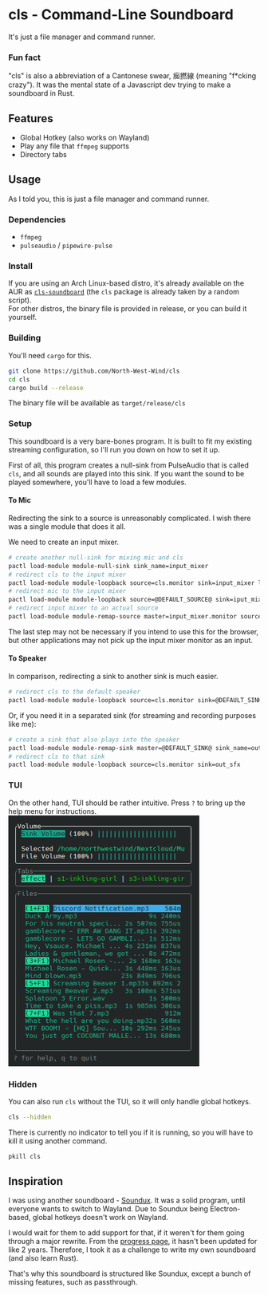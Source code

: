 # cls - Command-Line Soundboard
It's just a file manager and command runner.

### Fun fact
"cls" is also a abbreviation of a Cantonese swear, 㾒撚線 (meaning "f*cking crazy"). It was the mental state of a Javascript dev trying to make a soundboard in Rust.

## Features
- Global Hotkey (also works on Wayland)
- Play any file that `ffmpeg` supports
- Directory tabs

## Usage
As I told you, this is just a file manager and command runner.

### Dependencies
- `ffmpeg`
- `pulseaudio` / `pipewire-pulse`

### Install
If you are using an Arch Linux-based distro, it's already available on the AUR as [`cls-soundboard`](https://aur.archlinux.org/packages/cls-soundboard) (the `cls` package is already taken by a random script).  
For other distros, the binary file is provided in release, or you can build it yourself.

### Building
You'll need `cargo` for this.
```bash
git clone https://github.com/North-West-Wind/cls
cd cls
cargo build --release
```
The binary file will be available as `target/release/cls`

### Setup
This soundboard is a very bare-bones program. It is built to fit my existing streaming configuration, so I'll run you down on how to set it up.

First of all, this program creates a null-sink from PulseAudio that is called `cls`, and all sounds are played into this sink. If you want the sound to be played somewhere, you'll have to load a few modules.

#### To Mic
Redirecting the sink to a source is unreasonably complicated. I wish there was a single module that does it all.

We need to create an input mixer.

```bash
# create another null-sink for mixing mic and cls
pactl load-module module-null-sink sink_name=input_mixer
# redirect cls to the input mixer
pactl load-module module-loopback source=cls.monitor sink=input_mixer latency_msec=10
# redirect mic to the input mixer
pactl load-module module-loopback source=@DEFAULT_SOURCE@ sink=iput_mixer latency_msec=10
# redirect input mixer to an actual source
pactl load-module module-remap-source master=input_mixer.monitor source_name=mic
```

The last step may not be necessary if you intend to use this for the browser, but other applications may not pick up the input mixer monitor as an input.

#### To Speaker
In comparison, redirecting a sink to another sink is much easier.

```bash
# redirect cls to the default speaker
pactl load-module module-loopback source=cls.monitor sink=@DEFAULT_SINK@
```
Or, if you need it in a separated sink (for streaming and recording purposes like me):
```bash
# create a sink that also plays into the speaker
pactl load-module module-remap-sink master=@DEFAULT_SINK@ sink_name=out_sfx
# redirect cls to that sink
pactl load-module module-loopback source=cls.monitor sink=out_sfx
```

### TUI
On the other hand, TUI should be rather intuitive. Press `?` to bring up the help menu for instructions.  
![Screenshot of the TUI](screenshot.png)

### Hidden
You can also run `cls` without the TUI, so it will only handle global hotkeys.  
```bash
cls --hidden
```
There is currently no indicator to tell you if it is running, so you will have to kill it using another command.
```bash
pkill cls
```

## Inspiration
I was using another soundboard - [Soundux](https://github.com/Soundux/Soundux). It was a solid program, until everyone wants to switch to Wayland. Due to Soundux being Electron-based, global hotkeys doesn't work on Wayland.

I would wait for them to add support for that, if it weren't for them going through a major rewrite. From the [progress page](https://github.com/Soundux/Soundux/issues/591), it hasn't been updated for like 2 years. Therefore, I took it as a challenge to write my own soundboard (and also learn Rust).

That's why this soundboard is structured like Soundux, except a bunch of missing features, such as passthrough.